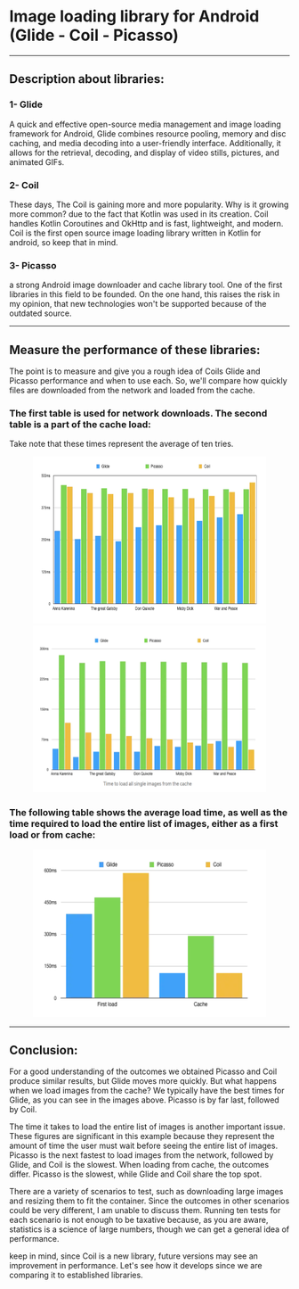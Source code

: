 # Image loading library for Android (Glide - Coil - Picasso)

***
## Description about libraries:

### 1- Glide
A quick and effective open-source media management and image loading framework for Android, Glide combines resource pooling, memory and disc caching, and media decoding into a user-friendly interface. Additionally, it allows for the retrieval, decoding, and display of video stills, pictures, and animated GIFs.

### 2- Coil
These days, The Coil is gaining more and more popularity. Why is it growing more common? due to the fact that Kotlin was used in its creation. Coil handles Kotlin Coroutines and OkHttp and is fast, lightweight, and modern. Coil is the first open source image loading library written in Kotlin for android, so keep that in mind.

### 3- Picasso
a strong Android image downloader and cache library tool. One of the first libraries in this field to be founded. On the one hand, this raises the risk in my opinion, that new technologies won't be supported because of the outdated source.
***

## Measure the performance of these libraries:

The point is to measure and give you a rough idea of Coils Glide and Picasso performance and when to use each. So, we'll compare how quickly files are downloaded from the network and loaded from the cache.


### The first table is used for network downloads. The second table is a part of the cache load:
Take note that these times represent the average of ten tries.

<p href="url" align="center"  >
  <img src="https://github.com/AhmedSamirScience/image_loading_android_libraries_glide_coil_picasso/blob/master/pic1.png" height="300" width="420"  />
 <img src="https://github.com/AhmedSamirScience/image_loading_android_libraries_glide_coil_picasso/blob/master/pic2.png"   height="300" width="420" /> 
</p>

### The following table shows the average load time, as well as the time required to load the entire list of images, either as a first load or from cache:
<p href="url"  align="center" ><img src="https://github.com/AhmedSamirScience/image_loading_android_libraries_glide_coil_picasso/blob/master/pic3.png" height="300" width="420" ></p>

***
## Conclusion:
For a good understanding of the outcomes we obtained Picasso and Coil produce similar results, but Glide moves more quickly. But what happens when we load images from the cache? We typically have the best times for Glide, as you can see in the images above. Picasso is by far last, followed by Coil.

The time it takes to load the entire list of images is another important issue. These figures are significant in this example because they represent the amount of time the user must wait before seeing the entire list of images. Picasso is the next fastest to load images from the network, followed by Glide, and Coil is the slowest. When loading from cache, the outcomes differ. Picasso is the slowest, while Glide and Coil share the top spot.

There are a variety of scenarios to test, such as downloading large images and resizing them to fit the container. Since the outcomes in other scenarios could be very different, I am unable to discuss them. Running ten tests for each scenario is not enough to be taxative because, as you are aware, statistics is a science of large numbers, though we can get a general idea of performance.

keep in mind, since Coil is a new library, future versions may see an improvement in performance. Let's see how it develops since we are comparing it to established libraries.

